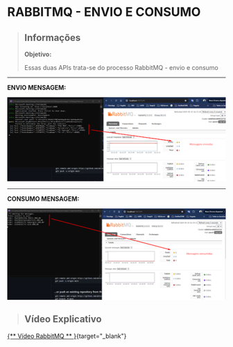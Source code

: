 # RABBITMQ - ENVIO E CONSUMO

> ## Informações
>
> **Objetivo:**     
>
> Essas duas APIs trata-se do processo RabbitMQ - envio e consumo

---
**ENVIO MENSAGEM:** 

<img src="https://github.com/abruno36/RabbitMQ/blob/master/AppOrderWorker/rabbitMQ_envio.png" alt="Protótipo"/>

---
**CONSUMO MENSAGEM:** 

<img src="https://github.com/abruno36/RabbitMQ/blob/master/WebAppOrder/rabbitMQ_consumo.png" alt="Protótipo"/>


> ## Vídeo Explicativo
>
>
[{** Vídeo RabbitMQ ** }](https://www.youtube.com/watch?v=jAYAinOWudQ){target="_blank"}
